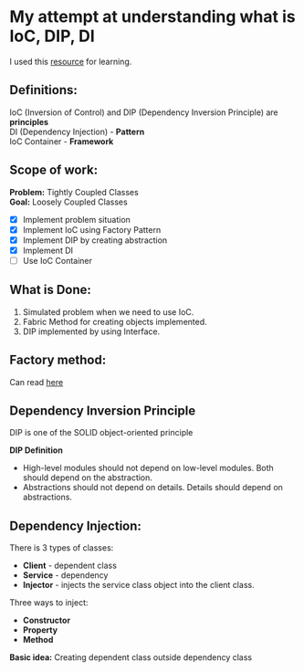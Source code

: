 # My attempt at understanding what is IoC, DIP, DI
I used this [resource](https://www.tutorialsteacher.com/ioc/) for learning.

## Definitions:
IoC (Inversion of Control) and DIP (Dependency Inversion Principle) are **principles**    
DI (Dependency Injection) - **Pattern**   
IoC Container - **Framework**   

## Scope of work:   
**Problem:** Tightly Coupled Classes     
**Goal:** Loosely Coupled Classes   
   
 - [x] Implement problem situation
 - [x] Implement IoC using Factory Pattern
 - [x] Implement DIP by creating abstraction
 - [x] Implement DI
 - [ ] Use IoC Container

## What is Done:
1. Simulated problem when we need to use IoC.
2. Fabric Method for creating objects implemented.
3. DIP implemented by using Interface.

## Factory method:
Can read [here](https://refactoring.guru/design-patterns/factory-method)
   
## Dependency Inversion Principle
DIP is one of the SOLID object-oriented principle   
   
**DIP Definition**   
- High-level modules should not depend on low-level modules. Both should depend on the abstraction.
- Abstractions should not depend on details. Details should depend on abstractions.

## Dependency Injection:
There is 3 types of classes:
- **Client** - dependent class
- **Service** - dependency
- **Injector** - injects the service class object into the client class.
   
Three ways to inject:
- **Constructor**
- **Property**
- **Method**
   
**Basic idea:** Creating dependent class outside dependency class